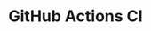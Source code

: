 # GitHub Actions CI

















































































































































































































































































































































































































































































































































































































































































































































































































































































































































































































































































































































































































































































































































































































































































































































































































































































































































































































































































































































































































































































































































































































































































